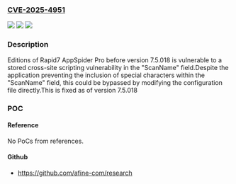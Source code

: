 ### [CVE-2025-4951](https://cve.mitre.org/cgi-bin/cvename.cgi?name=CVE-2025-4951)
![](https://img.shields.io/static/v1?label=Product&message=AppSpider%20Pro&color=blue)
![](https://img.shields.io/static/v1?label=Version&message=%3D%20Below%207.5.018%20&color=brighgreen)
![](https://img.shields.io/static/v1?label=Vulnerability&message=CWE-79%20Improper%20Neutralization%20of%20Input%20During%20Web%20Page%20Generation%20(XSS%20or%20'Cross-site%20Scripting')&color=brighgreen)

### Description

Editions of Rapid7 AppSpider Pro before version 7.5.018 is vulnerable to a stored cross-site scripting vulnerability in the "ScanName" field.Despite the application preventing the inclusion of special characters within the "ScanName" field, this could be bypassed by modifying the configuration file directly.This is fixed as of version 7.5.018

### POC

#### Reference
No PoCs from references.

#### Github
- https://github.com/afine-com/research

